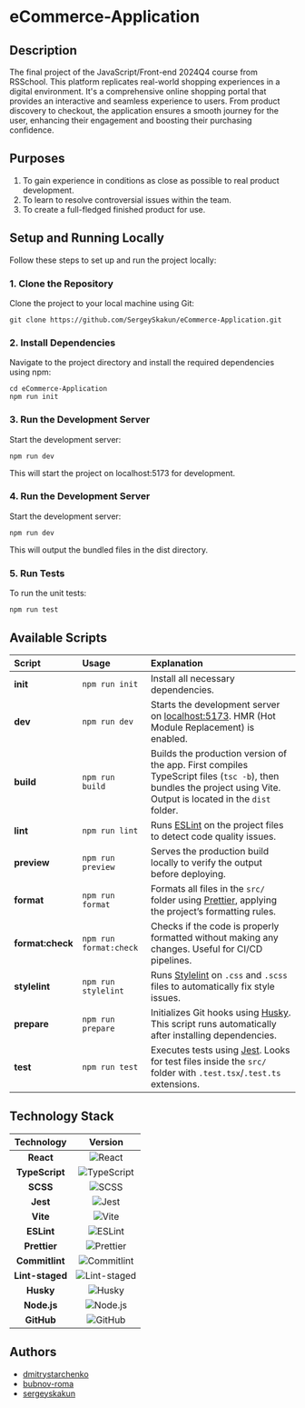 # eCommerce-Application

## Description

The final project of the JavaScript/Front-end 2024Q4 course from RSSchool.
This platform replicates real-world shopping experiences in a digital environment. It's a comprehensive online shopping portal that provides an interactive and seamless experience to users. From product discovery to checkout, the application ensures a smooth journey for the user, enhancing their engagement and boosting their purchasing confidence.

## Purposes

1. To gain experience in conditions as close as possible to real product development.
2. To learn to resolve controversial issues within the team.
3. To create a full-fledged finished product for use.

## Setup and Running Locally

Follow these steps to set up and run the project locally:

### 1. Clone the Repository

Clone the project to your local machine using Git:

`git clone https://github.com/SergeySkakun/eCommerce-Application.git`

### 2. Install Dependencies

Navigate to the project directory and install the required dependencies using npm:

```
cd eCommerce-Application
npm run init
```

### 3. Run the Development Server

Start the development server:

`npm run dev`

This will start the project on localhost:5173 for development.

### 4. Run the Development Server

Start the development server:

`npm run dev`

This will output the bundled files in the dist directory.

### 5. Run Tests

To run the unit tests:

`npm run test`

## Available Scripts

| Script            | Usage                  | Explanation                                                                                                                                                        |
| :---------------- | :--------------------- | :----------------------------------------------------------------------------------------------------------------------------------------------------------------- |
| **init**          | `npm run init`         | Install all necessary dependencies.             
| **dev**           | `npm run dev`          | Starts the development server on [localhost:5173](http://localhost:5173). HMR (Hot Module Replacement) is enabled.                                                 |
| **build**         | `npm run build`        | Builds the production version of the app. First compiles TypeScript files (`tsc -b`), then bundles the project using Vite. Output is located in the `dist` folder. |
| **lint**          | `npm run lint`         | Runs [ESLint](https://eslint.org/) on the project files to detect code quality issues.                                                                             |
| **preview**       | `npm run preview`      | Serves the production build locally to verify the output before deploying.                                                                                         |
| **format**        | `npm run format`       | Formats all files in the `src/` folder using [Prettier](https://prettier.io/), applying the project’s formatting rules.                                            |
| **format\:check** | `npm run format:check` | Checks if the code is properly formatted without making any changes. Useful for CI/CD pipelines.                                                                   |
| **stylelint**     | `npm run stylelint`    | Runs [Stylelint](https://stylelint.io/) on `.css` and `.scss` files to automatically fix style issues.                                                             |
| **prepare**       | `npm run prepare`      | Initializes Git hooks using [Husky](https://typicode.github.io/husky/). This script runs automatically after installing dependencies.                              |
| **test**          | `npm run test`         | Executes tests using [Jest](https://jestjs.io/). Looks for test files inside the `src/` folder with `.test.tsx`/`.test.ts` extensions.                             |

## Technology Stack

|   Technology    |                                                   Version                                                   |
| :-------------: | :---------------------------------------------------------------------------------------------------------: |
|    **React**    |           ![React](https://img.shields.io/badge/React-^19.0.0-61DAFB?logo=react&logoColor=white)            |
| **TypeScript**  |    ![TypeScript](https://img.shields.io/badge/TypeScript-~5.7.2-3178C6?logo=typescript&logoColor=white)     |
|    **SCSS**     |                ![SCSS](https://img.shields.io/badge/SCSS--CD6799?logo=sass&logoColor=white)                 |
|    **Jest**     |             ![Jest](https://img.shields.io/badge/Jest-^29.7.0-C21325?logo=jest&logoColor=white)             |
|    **Vite**     |             ![Vite](https://img.shields.io/badge/Vite-^6.3.1-646CFF?logo=vite&logoColor=white)              |
|   **ESLint**    |          ![ESLint](https://img.shields.io/badge/ESLint-^9.26.0-4B32C3?logo=eslint&logoColor=white)          |
|  **Prettier**   |       ![Prettier](https://img.shields.io/badge/Prettier-^3.5.3-F7B93E?logo=prettier&logoColor=white)        |
| **Commitlint**  |    ![Commitlint](https://img.shields.io/badge/Commitlint-^19.8.0-3F51B5?logo=commitlint&logoColor=white)    |
| **Lint-staged** | ![Lint-staged](https://img.shields.io/badge/Lint--staged-^15.5.1-DB7093?logo=githubactions&logoColor=white) |
|    **Husky**    |            ![Husky](https://img.shields.io/badge/Husky-^9.1.7-5D3A00?logo=husky&logoColor=white)            |
|   **Node.js**   |        ![Node.js](https://img.shields.io/badge/Node.js-v22.15.0-339933?logo=node.js&logoColor=white)        |
|   **GitHub**    |        ![GitHub](https://img.shields.io/badge/GitHub-Repository-181717?logo=github&logoColor=white)         |

## Authors

- [dmitrystarchenko](https://github.com/dmitrystarchenko)
- [bubnov-roma](https://github.com/bubnov-roma)
- [sergeyskakun](https://github.com/sergeyskakun)
